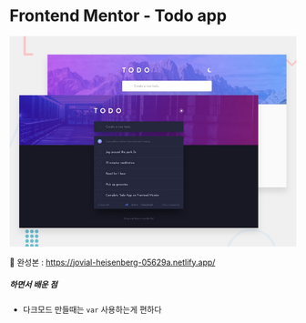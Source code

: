 # Frontend Mentor - Todo app

![Design preview for the Todo app coding challenge](./design/desktop-preview.jpg)

📍 완성본 : https://jovial-heisenberg-05629a.netlify.app/

##### 하면서 배운 점
* 다크모드 만들때는 `var` 사용하는게 편하다